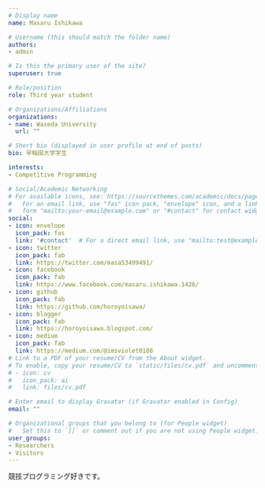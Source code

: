 ```yaml
---
# Display name
name: Masaru Ishikawa

# Username (this should match the folder name)
authors:
- admin

# Is this the primary user of the site?
superuser: true

# Role/position
role: Third year student

# Organizations/Affiliations
organizations:
- name: Waseda University
  url: ""

# Short bio (displayed in user profile at end of posts)
bio: 早稲田大学学生

interests:
- Competitive Programming

# Social/Academic Networking
# For available icons, see: https://sourcethemes.com/academic/docs/page-builder/#icons
#   For an email link, use "fas" icon pack, "envelope" icon, and a link in the
#   form "mailto:your-email@example.com" or "#contact" for contact widget.
social:
- icon: envelope
  icon_pack: fas
  link: '#contact'  # For a direct email link, use "mailto:test@example.org".
- icon: twitter
  icon_pack: fab
  link: https://twitter.com/masa53499491/
- icon: facebook
  icon_pack: fab
  link: https://www.facebook.com/masaru.ishikawa.1426/
- icon: github
  icon_pack: fab
  link: https://github.com/horoyoisawa/
- icon: blogger
  icon_pack: fab
  link: https://horoyoisawa.blogspot.com/
- icon: medium
  icon_pack: fab
  link: https://medium.com/@imsviolet0108
# Link to a PDF of your resume/CV from the About widget.
# To enable, copy your resume/CV to `static/files/cv.pdf` and uncomment the lines below.
# - icon: cv
#   icon_pack: ai
#   link: files/cv.pdf

# Enter email to display Gravatar (if Gravatar enabled in Config)
email: ""

# Organizational groups that you belong to (for People widget)
#   Set this to `[]` or comment out if you are not using People widget.
user_groups:
- Researchers
- Visitors
---
```


競技プログラミング好きです。

